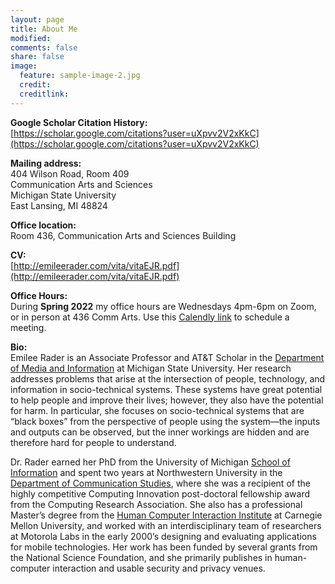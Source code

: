 ```yaml
---
layout: page
title: About Me
modified: 
comments: false
share: false
image:
  feature: sample-image-2.jpg
  credit: 
  creditlink: 
---
```


**Google Scholar Citation History:**  
[https://scholar.google.com/citations?user=uXpvv2V2xKkC](https://scholar.google.com/citations?user=uXpvv2V2xKkC)

**Mailing address:**  
404 Wilson Road, Room 409  
Communication Arts and Sciences  
Michigan State University  
East Lansing, MI  48824

**Office location:**  
Room 436, Communication Arts and Sciences Building

<!-- **Click for a high resolution photo:**  -->
<!-- <figure> -->
<!-- 	<a href="{{ site.url }}/images/emilee_rader.jpg"><img src="{{ site.url }}/images/emilee_rader_thumbnail.jpg"></a> -->
<!-- </figure> -->

**CV:**  
[http://emileerader.com/vita/vitaEJR.pdf](http://emileerader.com/vita/vitaEJR.pdf)

<!-- **Lab:**  
The [Behavior, Information and Technology Lab (BITLab)](https://bitlab.cas.msu.edu) at MSU. Room 249 Comm Arts. -->

**Office Hours:**  
During **Spring 2022** my office hours are Wednesdays 4pm-6pm on Zoom, or in person at 436 Comm Arts. Use this [Calendly link](https://calendly.com/emileerader/office-hours-spring2022) to schedule a meeting.

**Bio:**  
Emilee Rader is an Associate Professor and AT&T Scholar in the [Department of Media and Information](http://mi.msu.edu) at Michigan State University. Her research addresses problems that arise at the intersection of people, technology, and information in socio-technical systems. These systems have great potential to help people and improve their lives; however, they also have the potential for harm. In particular, she focuses on socio-technical systems that are “black boxes” from the perspective of people using the system—the inputs and outputs can be observed, but the inner workings are hidden and are therefore hard for people to understand.

Dr. Rader earned her PhD from the University of Michigan [School of Information](https://www.si.umich.edu) and spent two years at Northwestern University in the [Department of Communication Studies](http://www.communication.northwestern.edu/departments/communicationstudies), where she was a recipient of the highly competitive Computing Innovation post-doctoral fellowship award from the Computing Research Association. She also has a professional Master’s degree from the [Human Computer Interaction Institute](https://www.hcii.cmu.edu) at Carnegie Mellon University, and worked with an interdisciplinary team of researchers at Motorola Labs in the early 2000’s designing and evaluating applications for mobile technologies. Her work has been funded by several grants from the National Science Foundation, and she primarily publishes in human-computer interaction and usable security and privacy venues.

